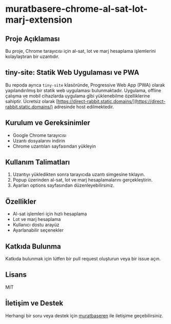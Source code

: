 # muratbasere-chrome-al-sat-lot-marj-extension

## Proje Açıklaması
Bu proje, Chrome tarayıcısı için al-sat, lot ve marj hesaplama işlemlerini kolaylaştıran bir uzantıdır.

## tiny-site: Statik Web Uygulaması ve PWA
Bu repoda ayrıca `tiny-site` klasöründe, Progressive Web App (PWA) olarak yapılandırılmış bir statik web uygulaması bulunmaktadır. Uygulama, offline çalışma ve mobil cihazlarda uygulama gibi yüklenebilme özelliklerine sahiptir. Ücretsiz olarak [https://direct-rabbit.static.domains/](https://direct-rabbit.static.domains/) adresinde host edilmektedir.

## Kurulum ve Gereksinimler
- Google Chrome tarayıcısı
- Uzantı dosyalarını indirin
- Chrome uzantıları sayfasından yükleyin

## Kullanım Talimatları
1. Uzantıyı yükledikten sonra tarayıcıda uzantı simgesine tıklayın.
2. Popup üzerinden al-sat, lot ve marj hesaplamalarını gerçekleştirin.
3. Ayarları options sayfasından düzenleyebilirsiniz.

## Özellikler
- Al-sat işlemleri için hızlı hesaplama
- Lot ve marj hesaplama
- Kullanıcı dostu arayüz
- Ayarlanabilir seçenekler

## Katkıda Bulunma
Katkıda bulunmak için lütfen bir pull request oluşturun veya bir issue açın.

## Lisans
MIT

## İletişim ve Destek
Herhangi bir soru veya destek için [muratbaseren](https://github.com/muratbaseren) ile iletişime geçebilirsiniz.
